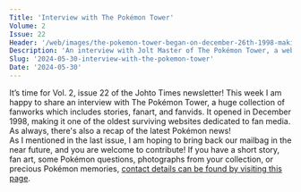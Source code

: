 ```yaml
---
Title: 'Interview with The Pokémon Tower'
Volume: 2
Issue: 22
Header: '/web/images/the-pokemon-tower-began-on-december-26th-1998-making-it-one-of-the-longest-running-websites-for-poke.png'
Description: 'An interview with Jolt Master of The Pokémon Tower, a website which began in December 1998, and continues to host a huge collection of Pokémon fan works. Plus, a recap of the latest Pokémon news'
Slug: '2024-05-30-interview-with-the-pokemon-tower'
Date: '2024-05-30'
---
```

It’s time for Vol. 2, issue 22 of the Johto Times newsletter! This week I am happy to share an interview with The Pokémon Tower, a huge collection of fanworks which includes stories, fanart, and fanvids. It opened in December 1998, making it one of the oldest surviving websites dedicated to fan media. As always, there's also a recap of the latest Pokémon news!  
As I mentioned in the last issue, I am hoping to bring back our mailbag in the near future, and you are welcome to contribute! If you have a short story, fan art, some Pokémon questions, photographs from your collection, or precious Pokémon memories, [contact details can be found by visiting this page](https://johto.substack.com/s/mailbag).